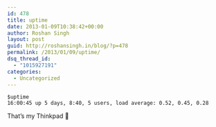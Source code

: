 ```yaml
---
id: 478
title: uptime
date: 2013-01-09T10:38:42+00:00
author: Roshan Singh
layout: post
guid: http://roshansingh.in/blog/?p=478
permalink: /2013/01/09/uptime/
dsq_thread_id:
  - "1015927191"
categories:
  - Uncategorized
---
```

    $uptime
    16:00:45 up 5 days, 8:40, 5 users, load average: 0.52, 0.45, 0.28

That&#8217;s my Thinkpad 🙂